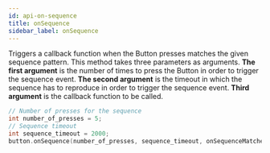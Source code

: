 ```yaml
---
id: api-on-sequence
title: onSequence
sidebar_label: onSequence
---
```


Triggers a callback function when the Button presses matches the given sequence pattern. This method takes three parameters as arguments. **The first argument** is the number of times to press the Button in order to trigger the sequence event. **The second argument** is the timeout in which the sequence has to reproduce in order to trigger the sequence event. **Third argument** is the callback function to be called.

```cpp
// Number of presses for the sequence
int number_of_presses = 5;
// Sequence timeout
int sequence_timeout = 2000;	
button.onSequence(number_of_presses, sequence_timeout, onSequenceMatchedCallback);
```